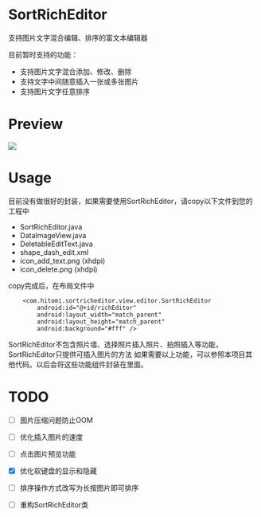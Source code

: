 # SortRichEditor

支持图片文字混合编辑、排序的富文本编辑器

目前暂时支持的功能：

 - 支持图片文字混合添加、修改、删除
 - 支持文字中间随意插入一张或多张图片
 - 支持图片文字任意排序


# Preview

<img src="preview/SortRichEditor.gif"/>


# Usage

目前没有做很好的封装，如果需要使用SortRichEditor，请copy以下文件到您的工程中 <br/>
- SortRichEditor.java
- DataImageView.java
- DeletableEditText.java
- shape_dash_edit.xml
- icon_add_text.png (xhdpi)
- icon_delete.png (xhdpi)

copy完成后，在布局文件中
```
    <com.hitomi.sortricheditor.view.editor.SortRichEditor
        android:id="@+id/richEditor"
        android:layout_width="match_parent"
        android:layout_height="match_parent"
        android:background="#fff" />
```
SortRichEditor不包含照片墙、选择照片插入照片、拍照插入等功能，SortRichEditor只提供可插入图片的方法
如果需要以上功能，可以参照本项目其他代码。以后会将这些功能组件封装在里面。


# TODO

- [ ] 图片压缩问题防止OOM
- [ ] 优化插入图片的速度
- [ ] 点击图片预览功能
- [x] 优化软键盘的显示和隐藏
- [ ] 排序操作方式改写为长按图片即可排序
- [ ] 重构SortRichEditor类

